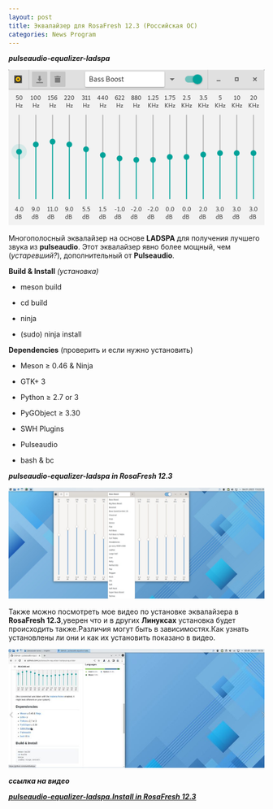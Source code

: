 ```yaml
---
layout: post
title: Эквалайзер для RosaFresh 12.3 (Российская ОС)
categories: News Program
---
```


***pulseaudio-equalizer-ladspa***

![](/image/equalizer/preview.png)

 Многополосный эквалайзер на основе **LADSPA** для получения лучшего звука из **pulseaudio**. Этот 
 эквалайзер явно более мощный, чем (*устаревший?*), дополнительный от **Pulseaudio**.

**Build & Install** *(установка)*

- meson build

- cd build

- ninja

- (sudo) ninja install

**Dependencies** (проверить и если нужно установить)

- Meson ≥ 0.46 & Ninja

- GTK+ 3

- Python ≥ 2.7 or 3

- PyGObject ≥ 3.30

- SWH Plugins

- Pulseaudio

- bash & bc

***pulseaudio-equalizer-ladspa in RosaFresh 12.3***

![](/image/equalizer/equalizer.jpg)

Также можно посмотреть мое видео по установке эквалайзера в **RosaFresh 12.3**,уверен что и в 
других 
**Линуксах** установка будет происходить также.Различия могут быть в зависимостях.Как узнать 
установлены ли они и как их установить показано в видео.

![](/image/equalizer/preview_video.jpg)

 ***ссылка на видео***

<a class="red" href="https://disk.yandex.ru/i/t2sI-ExPTEo0jw" target="_blank" >***pulseaudio-equalizer-ladspa.Install in RosaFresh 12.3***</a> 

